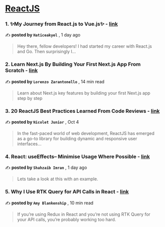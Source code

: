 
<h1><a href=https://medium.com/tag/reactjs/recommended target="_blank" rel="noopener noreferrer">ReactJS</a></h1>
<h3>1. ✨My Journey from React.js to Vue.js✨ - <a href=https://medium.com/huawei-developers/my-journey-from-react-js-to-vue-js-2cc2affd071c?source=tag_recommended_feed---------0-84----------reactjs----------47884829_5905_4a2f_a3a6_2bdb72cde49d------- target="_blank" rel="noopener noreferrer">link</a></h3>

✍️ **posted by `Haticeakyel`** <date> , 1 day ago</date>

<blockquote>Hey there, fellow developers! I had started my career with React.js and Go. Then surprisingly I…</blockquote>

<h3>2. Learn Next.js By Building Your First Next.js App From Scratch - <a href=https://medium.com/gitconnected/learn-next-js-by-building-your-first-next-js-app-from-scratch-8ec7cc93a9cb?source=tag_recommended_feed---------1-107----------reactjs----------47884829_5905_4a2f_a3a6_2bdb72cde49d------- target="_blank" rel="noopener noreferrer">link</a></h3>

✍️ **posted by `Lorenzo Zarantonello`** <date> , 14 min read</date>

<blockquote>Learn about Next.js key features by building your first Next.js app step by step</blockquote>

<h3>3. 20 ReactJS Best Practices Learned From Code Reviews - <a href=https://medium.com/@nicoletjunior/20-reactjs-best-practices-learned-from-code-reviews-9f846a132e52?source=tag_recommended_feed---------2-85----------reactjs----------47884829_5905_4a2f_a3a6_2bdb72cde49d------- target="_blank" rel="noopener noreferrer">link</a></h3>

✍️ **posted by `Nicolet Junior`** <date> , Oct 4</date>

<blockquote>In the fast-paced world of web development, ReactJS has emerged as a go-to library for building dynamic and responsive user interfaces…</blockquote>

<h3>4. React: useEffects– Minimise Usage Where Possible - <a href=https://medium.com/@shahzaib.imran94/react-useeffects-minimise-usage-where-possible-4d68f2886441?source=tag_recommended_feed---------3-84----------reactjs----------47884829_5905_4a2f_a3a6_2bdb72cde49d------- target="_blank" rel="noopener noreferrer">link</a></h3>

✍️ **posted by `Shahzaib Imran`** <date> , 1 day ago</date>

<blockquote>Lets take a look at this with an example.</blockquote>

<h3>5. Why I Use RTK Query for API Calls in React - <a href=https://medium.com/codex/why-i-use-rtk-query-for-api-calls-in-react-fee9e2a4538?source=tag_recommended_feed---------4-107----------reactjs----------47884829_5905_4a2f_a3a6_2bdb72cde49d------- target="_blank" rel="noopener noreferrer">link</a></h3>

✍️ **posted by `Amy Blankenship`** <date> , 10 min read</date>

<blockquote>If you’re using Redux in React and you’re not using RTK Query for your API calls, you’re probably working too hard.</blockquote>

